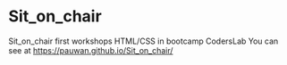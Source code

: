 # Sit_on_chair
Sit_on_chair first workshops HTML/CSS in bootcamp CodersLab
You can see at
https://pauwan.github.io/Sit_on_chair/
